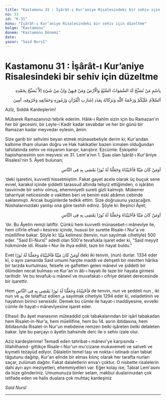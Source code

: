 ```yaml
---
title: "Kastamonu 31 : İşârât-ı Kur’aniye Risalesindeki bir sehiv için düzeltme"
no: 31
id: "K-31"
konu: "İşârât-ı Kur’aniye Risalesindeki bir sehiv için düzeltme"
bolge: "Kastamonu"
donem: "Kastamonu Dönemi"
date: 
yazar: "Said Nursî"
---
```


# Kastamonu 31 : İşârât-ı Kur’aniye Risalesindeki bir sehiv için düzeltme

<p class="arabic" dir="rtl" title="Meal: “Yedi gökle yerin ve onların içindekilerin Onu tesbih ettiği ve her şeyin ancak Onu övüp tesbih ettiği Zât olan Allah’ın adıyla.”">بِاسْمِ مَنْ تُسَبِّحُ لَهُ السَّمٰوَاتُ السَّبْعُ وَالْاَرْضُ وَمَنْ فِيهِنَّ وَاِنْ مِنْ شَىْءٍ اِلاَّ يُسَبِّحُ بِحَمْدِهِ</p>

<p class="arabic" dir="rtl" title="Meal: “Kur'anın işaretleri ve remizleri ve hakikatleri ve harfleri adedince Allah’ın selâmı, rahmeti ve bereketleri sizin üzerinize olsun.”">اَلسَّلاَمُ عَلَيْكُمْ وَرَحْمَةُ اللّٰهِ وَبَرَكَاتُهُ بِعَدَدِ اِشَارَتِ الْقُرْآنِ وَرُمُوزِهِ وَحَقَائِقِهِ وَحُرُوفِهِ، آمِينَ</p>

Azîz, Sıddık Kardeşlerim!

Mübarek Ramazanınızı tebrik ederim. Hâlık-ı Rahîm sizin için bu Ramazan'ın her bir gecesini, bir Leyle-i Kadir kadar sevabdar ve her bir günü bir Ramazan kadar meyvedar eylesin, âmin.

Size garib bir sehvimi beyan etmek münasebetiyle derim ki; Kur'andan kalbime ilham olunan doğru ve Hak hakikatler bazen icmalen olduğundan tafsilatında sehiv ve nisyanım karışır, karıştırır. Ezcümle: Eskişehir hapishanesinin son meyvesi ve 31. Lem'a'nın 1. Şuaı olan İşârât-ı Kur'âniye Risalesi'nin 5. Âyeti bulunan;

<p class="arabic" dir="rtl" title="Meal: “Ölü iken îmân ile diriltip nûra kavuşturduğumuz ve halk içinde o nûr ile doğru yolda yürüyen kimse…” [En’âm Sûresi, 6:122]">اَوَمَنْ كَانَ مَيْتًا فَاَحْيَيْنَاهُ وَجَعَلْنَا لَهُ نُورًا يَمْشِى بِهِ فِى النَّاسِ</p>

‘deki işaretini, kuvvetli hissetmiştim. Fakat gayet acele olarak üç buçuk sene evvel, karakol içinde şiddetli tarassud altında tebyiz ettiğimden, o işârâtın tasvirinde bir sehiv olmuş, ehemmiyetli sureti gizli kalmıştı. Mükerrer taharriyat neticesinde o vakitten beri ve benim eski abâmın cebinde saklanmıştı. Ancak bugünlerde tedkik ettim. Size doğrusunu yazacağım. Nüshalarınızdaki yanlışı ona göre tashih ediniz. Şöyle ki: Beşinci Âyet;

<p class="arabic" dir="rtl" title="Meal: “Ölü iken îmân ile diriltip nûra kavuşturduğumuz ve halk içinde o nûr ile doğru yolda yürüyen kimse…” [En’âm Sûresi, 6:122]">اَوَمَنْ كَانَ مَيْتًا فَاَحْيَيْنَاهُ وَجَعَلْنَا لَهُ نُورًا يَمْشِى بِهِ فِى النَّاسِ</p>

‘dır. Bu Âyetin remzi latiftir. Çünkü hem kuvvetli münasebet-i mânevîye ile, hem cifirle efrad-ı kesiresi içinde, hususi bir surette Risale-i Nur'a ve müellifine bakar. Şöyle ki: <span class="arabic" dir="rtl" title="">مَيْتًا</span> kelimesi (tenvin, nun sayılmak cihetiyle) 500 eder. "Said El-Nursî" adedi olan 500'e tevafukla işaret eder ki, "Said meyyit hükmünde idi. Risale-i Nur ile ihya edildi, taze bir hayat buldu."

Evet <span class="arabic" dir="rtl" title="Meal: “Ölü iken diriltip ona bir nûr verdiğimiz kişi”">اَوَمَنْ كَانَ مَيْتًا فَاَحْيَيْنَاهُ وَجَعَلْنَا لَهُ نُورًا</span> deki iki tenvin, (nun) durlar. 1334 eder ki, o aynı zamanda Said umumi harpte maddi ve dehşetli bir mevtten hârika bir tarzda kurtulması, felsefe ve gafletten gelen mânevî ve şiddetli bir ölümden necat bulması ve Kur'an'ın âb-ı hayatı ile taze bir hayata girmesi tarihidir. Ve bu tevafuk-u mânevî ve muvafakat-ı cifriye delalet derecesinde bir işarettir.

Hem <span class="arabic" dir="rtl" title="Meal: “Onu dirilttik ve ona bir nûr verdik ki onunla halk içinde yürüyor..”">فَاَحْيَيْنَاهُ وَجَعَلْنَا لَهُ نُورًا يَمْشِى بِهِ فِى النَّاسِ</span> de tenvin, nun ve şeddeli nun , iki nun ve <span class="arabic" dir="rtl" title="">بِهِ</span> de telaffuz edilen <span class="arabic" dir="rtl" title="">ى</span> sayılmak cihetiyle 1294 eder ki, veladetinin ve hayatının birinci senesidir. Demek bu cümle ile hayat-ı maddiyesine, evvelki cümle ile hayat-ı mânevîyesine işaret eder.

Elhasıl: Bu âyet manasının müteaddid çok tabakalarından bir işârî tabakadan hem Risalet-in-Nur'a, hem müellifine, hem bu 14. asrın ibtidasına, hem ibtidasında Risalet-in Nur'un mebdeine remzen belki işâreten belki delaleten bakar. İşte bu parçayı o âyetin bahsinde derc ile o sehiv izale olur.

Aziz kardeşlerime! Temadî eden tahribat-ı mânevi'ye karşısında -lillahilhamd- gittikçe Risale-i Nur'un mu'cizane mukavemeti ve satveti ve kıymeti tezayüd ediyor. Dâlaletin temel taşı ve nokta-i istinadı olan tabiat tâgutunu dağıtıp, Kur'an elinde bir elmas kılınç olarak her tarafta nurları saçar, zulümatı dağıtır. Fakat dalaletlerin enva'ı çoktur. O nisbette risalelerin dahi ayrı ayrı meziyetleri, ehemmiyetleri var. Eğer kolay ise, Tabiat Lem'asını da bize gönderiniz. Umumunuza binler selam, makbul dualarınızdan çok istifade eden ve halis dualara çok muhtaç kardeşiniz

*Said Nursî*

***
